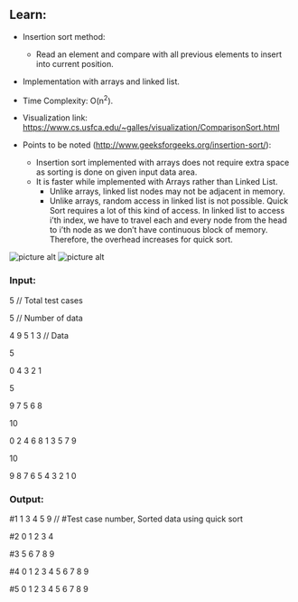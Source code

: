 ## Learn:
- Insertion sort method:
  - Read an element and compare with all previous elements to insert into current position.

- Implementation with arrays and linked list.

- Time Complexity: O(n<sup>2</sup>).

- Visualization link: https://www.cs.usfca.edu/~galles/visualization/ComparisonSort.html

- Points to be noted (http://www.geeksforgeeks.org/insertion-sort/):
  - Insertion sort implemented with arrays does not require extra space as sorting is done on given input data area.
  - It is faster while implemented with Arrays rather than Linked List.
    - Unlike arrays, linked list nodes may not be adjacent in memory.
    - Unlike arrays, random access in linked list is not possible. Quick Sort requires a lot of this kind of access. In linked list to access i’th index, we have to travel each and every node from the head to i’th node as we don’t have continuous block of memory. Therefore, the overhead increases for quick sort.

![picture alt](https://github.com/ami-arkhan/study-materials/blob/master/codes/sorting/insertion-sort/insertion_sort.png "Insertion Sort")
![picture alt](https://github.com/ami-arkhan/study-materials/blob/master/codes/sorting/insertion-sort/insertion_sort.jpg "Inserion Sort")



### Input:
5   // Total test cases

5   // Number of data

4 9 5 1 3   // Data

5

0 4 3 2 1

5

9 7 5 6 8

10

0 2 4 6 8 1 3 5 7 9

10

9 8 7 6 5 4 3 2 1 0



### Output:
#1 1 3 4 5 9    // #Test case number, Sorted data using quick sort

#2 0 1 2 3 4

#3 5 6 7 8 9

#4 0 1 2 3 4 5 6 7 8 9

#5 0 1 2 3 4 5 6 7 8 9

